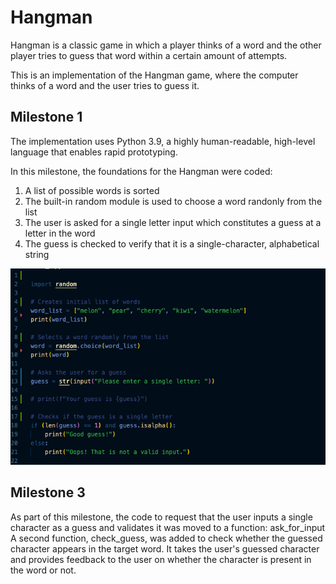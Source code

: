 # Hangman
Hangman is a classic game in which a player thinks of a word and the other player tries to guess that word within a certain amount of attempts.

This is an implementation of the Hangman game, where the computer thinks of a word and the user tries to guess it. 


## Milestone 1

The implementation uses Python 3.9, a highly human-readable, high-level language that enables rapid prototyping.

In this milestone, the foundations for the Hangman were coded: 

1. A list of possible words is sorted
1. The built-in random module is used to choose a word randonly from the list
1. The user is asked for a single letter input which constitutes a guess at a letter in the word
1. The guess is checked to verify that it is a single-character, alphabetical string


![](images/hangman_milestone_2_py.png)

## Milestone 3

As part of this milestone, the code to request that the user inputs a single character as a guess and validates it was moved to a function: ask_for_input
A second function, check_guess, was added to check whether the guessed character appears in the target word. It takes the user's guessed character and provides feedback to the user on whether the character is present in the word or not.